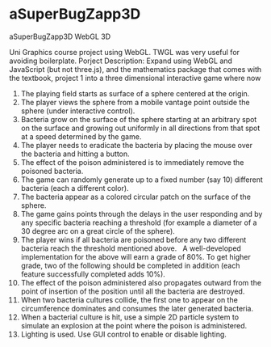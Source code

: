 # aSuperBugZapp3D
aSuperBugZapp3D WebGL 3D


Uni Graphics course project using WebGL. TWGL was very useful for avoiding boilerplate.
Porject Description:
Expand using WebGL and JavaScript (but not three.js), and the mathematics package that comes with the textbook, project 1 into a three dimensional interactive game where now

1. The playing field starts as surface of a sphere centered at the origin.
2. The player views the sphere from a mobile vantage point outside the sphere (under interactive control).
3. Bacteria grow on the surface of the sphere starting at an arbitrary spot on the surface and growing out uniformly in all directions from that spot at a speed determined by the game.
4. The player needs to eradicate the bacteria by placing the mouse over the bacteria and hitting a button.
5. The effect of the poison administered is to immediately remove the poisoned bacteria.
6. The game can randomly generate up to a fixed number (say 10) different bacteria (each a different color).
7. The bacteria appear as a colored circular patch on the surface of the sphere.
8. The game gains points through the delays in the user responding and by any specific bacteria reaching a threshold (for example a diameter of a 30 degree arc on a great circle of the sphere).
9. The player wins if all bacteria are poisoned before any two different bacteria reach the threshold mentioned above.
 
A well-developed implementation for the above will earn a grade of 80%. To get higher grade, two of the following should be completed in addition (each feature successfully completed adds 10%).
1. The effect of the poison administered also propagates outward from the point of insertion of the position until all the bacteria are destroyed.
2. When two bacteria cultures collide, the first one to appear on the circumference dominates and consumes the later generated bacteria.
3. When a bacterial culture is hit, use a simple 2D particle system to simulate an explosion at the point where the poison is administered.
4. Lighting is used. Use GUI control to enable or disable lighting.
